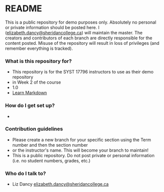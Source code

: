 # README #

This is a public repository for demo purposes only. Absolutely no personal or private information should be
posted here. I (elizabeth.dancy@sheridancollege.ca) will maintain the master. The creators and contributors of
each branch are directly responsible for the content posted. Misuse of the repository will result in loss of 
privileges (and remember everything is tracked).

### What is this repository for? ###

* This repository is for the SYST 17796 instructors to use as their demo repository
* in Week 2 of the course
* 1.0
* [Learn Markdown](https://bitbucket.org/tutorials/markdowndemo)

### How do I get set up? ###

* 

### Contribution guidelines ###

* Please create a new branch for your specific section using the Term number and then the section number
* or the instructor's name. This will become your branch to maintain!
* This is a public repository. Do not post private or personal information (i.e. no student numbers, grades, etc.)


### Who do I talk to? ###

* Liz Dancy elizabeth.dancy@sheridancollege.ca
